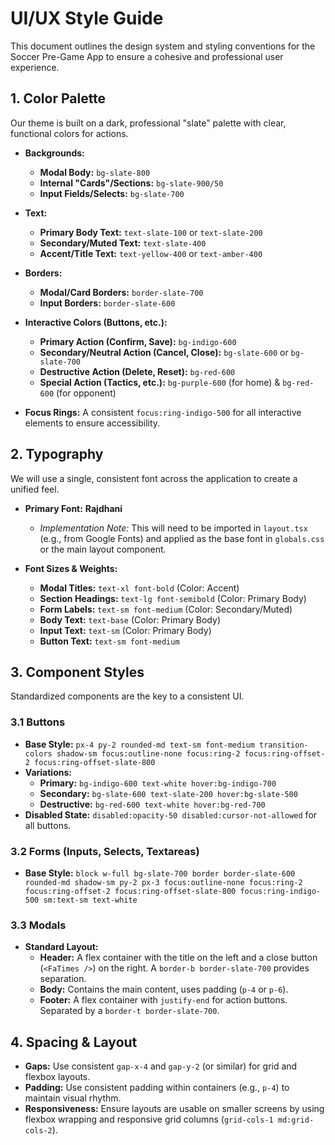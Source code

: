 # UI/UX Style Guide

This document outlines the design system and styling conventions for the Soccer Pre-Game App to ensure a cohesive and professional user experience.

## 1. Color Palette

Our theme is built on a dark, professional "slate" palette with clear, functional colors for actions.

- **Backgrounds:**
  - **Modal Body:** `bg-slate-800`
  - **Internal "Cards"/Sections:** `bg-slate-900/50`
  - **Input Fields/Selects:** `bg-slate-700`

- **Text:**
  - **Primary Body Text:** `text-slate-100` or `text-slate-200`
  - **Secondary/Muted Text:** `text-slate-400`
  - **Accent/Title Text:** `text-yellow-400` or `text-amber-400`

- **Borders:**
  - **Modal/Card Borders:** `border-slate-700`
  - **Input Borders:** `border-slate-600`

- **Interactive Colors (Buttons, etc.):**
  - **Primary Action (Confirm, Save):** `bg-indigo-600`
  - **Secondary/Neutral Action (Cancel, Close):** `bg-slate-600` or `bg-slate-700`
  - **Destructive Action (Delete, Reset):** `bg-red-600`
  - **Special Action (Tactics, etc.):** `bg-purple-600` (for home) & `bg-red-600` (for opponent)

- **Focus Rings:** A consistent `focus:ring-indigo-500` for all interactive elements to ensure accessibility.

## 2. Typography

We will use a single, consistent font across the application to create a unified feel.

- **Primary Font:** **Rajdhani**
  - *Implementation Note:* This will need to be imported in `layout.tsx` (e.g., from Google Fonts) and applied as the base font in `globals.css` or the main layout component.

- **Font Sizes & Weights:**
  - **Modal Titles:** `text-xl font-bold` (Color: Accent)
  - **Section Headings:** `text-lg font-semibold` (Color: Primary Body)
  - **Form Labels:** `text-sm font-medium` (Color: Secondary/Muted)
  - **Body Text:** `text-base` (Color: Primary Body)
  - **Input Text:** `text-sm` (Color: Primary Body)
  - **Button Text:** `text-sm font-medium`

## 3. Component Styles

Standardized components are the key to a consistent UI.

### 3.1 Buttons
- **Base Style:** `px-4 py-2 rounded-md text-sm font-medium transition-colors shadow-sm focus:outline-none focus:ring-2 focus:ring-offset-2 focus:ring-offset-slate-800`
- **Variations:**
  - **Primary:** `bg-indigo-600 text-white hover:bg-indigo-700`
  - **Secondary:** `bg-slate-600 text-slate-200 hover:bg-slate-500`
  - **Destructive:** `bg-red-600 text-white hover:bg-red-700`
- **Disabled State:** `disabled:opacity-50 disabled:cursor-not-allowed` for all buttons.

### 3.2 Forms (Inputs, Selects, Textareas)
- **Base Style:** `block w-full bg-slate-700 border border-slate-600 rounded-md shadow-sm py-2 px-3 focus:outline-none focus:ring-2 focus:ring-offset-2 focus:ring-offset-slate-800 focus:ring-indigo-500 sm:text-sm text-white`

### 3.3 Modals
- **Standard Layout:**
  - **Header:** A flex container with the title on the left and a close button (`<FaTimes />`) on the right. A `border-b border-slate-700` provides separation.
  - **Body:** Contains the main content, uses padding (`p-4` or `p-6`).
  - **Footer:** A flex container with `justify-end` for action buttons. Separated by a `border-t border-slate-700`.

## 4. Spacing & Layout
- **Gaps:** Use consistent `gap-x-4` and `gap-y-2` (or similar) for grid and flexbox layouts.
- **Padding:** Use consistent padding within containers (e.g., `p-4`) to maintain visual rhythm.
- **Responsiveness:** Ensure layouts are usable on smaller screens by using flexbox wrapping and responsive grid columns (`grid-cols-1 md:grid-cols-2`). 